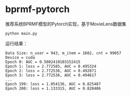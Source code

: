 # bprmf-pytorch
推荐系统BPRMF模型的Pytorch实现，基于MovieLens数据集

```python main.py```

运行结果：

```
Data Size: n_user = 943, m_item = 1682, cnt = 99057
Device = cuda
Epoch 0: AUC = 0.5002410103152415
Epoch 1: loss = 2.772585, AUC = 0.495324
Epoch 2: loss = 2.772536, AUC = 0.492871
Epoch 3: loss = 2.772536, AUC = 0.494617
...
Epoch 199: loss = 1.054136, AUC = 0.825487
Epoch 200: loss = 1.133315, AUC = 0.828486
```
